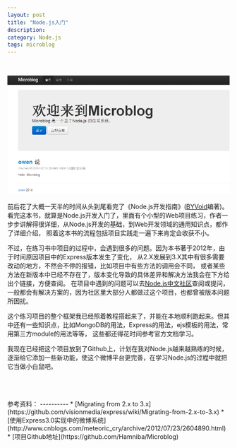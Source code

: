 ```yaml
---
layout: post
title: "Node.js入门"
description: 
category: Node.js
tags: microblog
---
```

<br/>

![Microblog](./media/images/frontpage.png)


前后花了大概一天半的时间从头到尾看完了《Node.js开发指南》([BYVoid](https://www.byvoid.com/)编著)。  
看完这本书，就算是Node.js开发入门了，里面有个小型的Web项目练习，作者一步步讲解得很详细，从Node.js开发的基础，到Web开发领域的通用知识点，都作了详细介绍，
照着这本书的流程包括项目实践走一遍下来肯定会收获不小。

不过，在练习书中项目的过程中，会遇到很多的问题。因为本书著于2012年，由于时间原因项目中的Express版本发生了变化，
从2.X发展到3.X其中有很多需要改动的地方，不然会不停的报错，比如项目中有些方法的调用会不同，
或者某些方法在新版本中已经不存在了，版本变化导致的具体差异和解决方法我会在下方给出个链接，方便查阅。
在项目中遇到的问题可以去[Node.js中文社区](http://cnodejs.org/)查阅或提问，一般都会有解决方案的，因为社区里大部分人都做过这个项目，也都曾被版本问题所困扰。

这个练习项目的整个框架我已经照着教程搭起来了，并能在本地顺利跑起来。但其中还有一些知识点，比如MongoDB的用法，Express的用法，ejs模板的用法，常用第三方module的用法等等，
这些都还得花时间参考官方文档学习。

我现在已经把这个项目放到了Github上，计划在我对Node.js越来越熟练的时候，逐渐给它添加一些新功能，使这个微博平台更完善，在学习Node.js的过程中就把它当做小白鼠吧。

<br/>
<br/>
<br/>
参考资料：
----------
* [Migrating from 2.x to 3.x](https://github.com/visionmedia/express/wiki/Migrating-from-2.x-to-3.x)
* [使用Express3.0实现<Node.js开发指南>中的微博系统](http://www.cnblogs.com/meteoric_cry/archive/2012/07/23/2604890.html)
* [项目Github地址](https://github.com/Hamniba/Microblog)  
